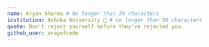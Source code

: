 ```yaml
---
name: Aryan Sharma # No longer than 28 characters
institution: Ashoka University 🚩 # no longer than 58 characters
quote: Don't reject yourself before they've rejected you. 
github_user: arayofcode
---
```

